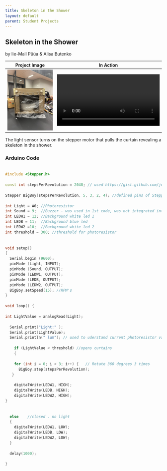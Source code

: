 ```yaml
---
title: Skeleton in the Shower
layout: default
parent: Student Projects
---
```


## Skeleton in the Shower
by Iie-Mall Püüa & Alisa Butenko

Project Image             |  In Action
:-------------------------:|:-------------------------:
<img src="media/showerSkeleton.jpg" alt="drawing" width="400"/>  |   <video width="330" controls><source src="media/showerSkeleton.mp4" type="video/mp4"></video>
 
The light sensor turns on the stepper motor that pulls the curtain revealing a skeleton in the shower.

### Arduino Code

```c++

#include <Stepper.h>

const int stepsPerRevolution = 2048; // used https://gist.github.com/johnmckerrell/1590089

Stepper BigBoy(stepsPerRevolution, 5, 3, 2, 4); //defined pins of Stepper Motor

int Light = A0; //Photoresistor 
int Sound = 9;  //Buzzer - was used in 1st code, was not integrated into last one
int LEDW1 = 12; //Background white led 1
int LEDB = 11;  //Background blue led 
int LEDW2 =10;  //Background white led 2
int threshold = 300; //threshold for photoresistor  


void setup() 
{
  Serial.begin (9600);
  pinMode (Light, INPUT);
  pinMode (Sound, OUTPUT);
  pinMode (LEDW1, OUTPUT);
  pinMode (LEDB, OUTPUT);
  pinMode (LEDW2, OUTPUT);
  BigBoy.setSpeed(15); //RPM's
}

void loop() {

int LightValue = analogRead(Light);

  Serial.print("Light:" );
  Serial.print(LightValue); 
  Serial.println(" lum"); // used to uderstand current photoresistor value + to understand which value should be for threshold if environment change

    if (LightValue < threshold) //opens curtains
    {  

    for (int i = 0; i < 3; i++) {   // Rotate 360 degrees 3 times
      BigBoy.step(stepsPerRevolution);
   }

    digitalWrite(LEDW1, HIGH);
    digitalWrite(LEDB, HIGH);
    digitalWrite(LEDW2, HIGH);
}
   

  else    //closed . no light 
  {
    digitalWrite(LEDW1, LOW);
    digitalWrite(LEDB, LOW);
    digitalWrite(LEDW2, LOW);
  }

  delay(1000);

}

```